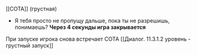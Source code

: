 [[СОТА]]
(грустная)
- Я тебя просто не пропущу дальше, пока ты не разрешишь, понимаешь?
**Через 4 секунды игра закрывается**

При запуске игрока снова встречает СОТА
[[Диалог. 11.3.1.2 уровень - грустный запуск]]